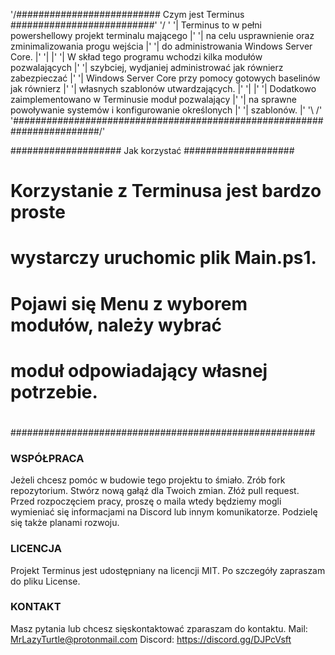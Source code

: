    '/########################## Czym jest Terminus ##########################\'
  '/                                                                          \'
 '|   Terminus to w pełni powershellowy projekt terminalu mającego             |'
 '|    na celu usprawnienie oraz zminimalizowania progu wejścia                |'
 '|    do administrowania Windows Server Core.                                 |'
 '|                                                                            |'
 '|    W skład tego programu wchodzi kilka modułów pozwalających               |'
 '|    szybciej, wydjaniej administrować jak równierz zabezpieczać             |'
 '|    Windows Server Core przy pomocy gotowych baselinów jak równierz         |'
 '|    własnych szablonów utwardzających.                                      |'
 '|                                                                            |'
 '|   Dodatkowo zaimplementowano w Terminusie moduł pozwalający                |'
 '|   na sprawne powoływanie systemów i konfigurowanie określonych             |'
 '|   szablonów.                                                               |'
  '\                                                                          /'
   '\########################################################################/'

#################### Jak korzystać ####################
#                                                     #
#   Korzystanie z Terminusa jest bardzo proste        #
#   wystarczy uruchomic plik Main.ps1.                #
#   Pojawi się Menu z wyborem modułów, należy wybrać  #
#   moduł odpowiadający własnej potrzebie.            #
#                                                     #
#######################################################

### WSPÓŁPRACA ###
Jeżeli chcesz pomóc w budowie tego projektu to śmiało. 
Zrób fork repozytorium.
Stwórz nową gałąź dla Twoich zmian.
Złóż pull request.
Przed rozpoczęciem pracy, proszę o maila wtedy będziemy mogli wymieniać się informacjami na Discord lub innym komunikatorze.
Podzielę się także planami rozwoju.

### LICENCJA ###
Projekt Terminus jest udostępniany na licencji MIT. Po szczegóły zapraszam do pliku License.

### KONTAKT ###
Masz pytania lub chcesz sięskontaktować zparaszam do kontaktu.
Mail: MrLazyTurtle@protonmail.com
Discord: https://discord.gg/DJPcVsft
